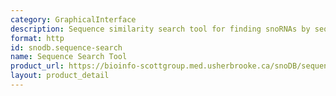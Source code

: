 ```yaml
---
category: GraphicalInterface
description: Sequence similarity search tool for finding snoRNAs by sequence
format: http
id: snodb.sequence-search
name: Sequence Search Tool
product_url: https://bioinfo-scottgroup.med.usherbrooke.ca/snoDB/sequence_similarity_search/
layout: product_detail
---
```


